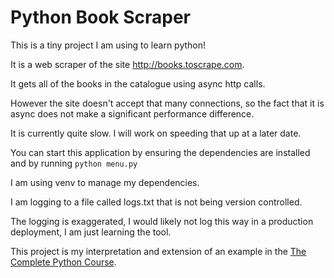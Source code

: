 # Python Book Scraper

This is a tiny project I am using to learn python!

It is a web scraper of the site http://books.toscrape.com.

It gets all of the books in the catalogue using async http calls.

However the site doesn't accept that many connections,
so the fact that it is async does not make a significant performance difference.

It is currently quite slow. I will work on speeding that up at a later date.

You can start this application by ensuring the dependencies are installed and by running `python menu.py`

I am using venv to manage my dependencies.

I am logging to a file called logs.txt that is not being version controlled.

The logging is exaggerated, I would likely not log this way in a production deployment, I am just learning the tool.

This project is my interpretation and extension of an example in the [The Complete Python Course](https://www.udemy.com/course/the-complete-python-course/).
